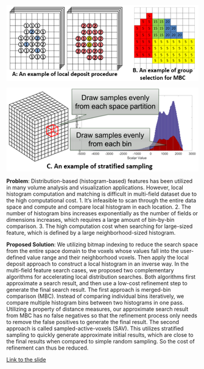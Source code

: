![Distribution-Based Feature Search](images/2017-3-13/dist_feature1.png)

![Distribution-Based Feature Search](images/2017-3-13/dist_feature2.png)

**Problem**: Distribution-based (histogram-based) features has been utilized in
many volume analysis and visualization applications. However, local histogram
computation and matching is difficult in multi-field dataset due to the high
computational cost. 1. It’s infeasible to scan through the entire data space
and compute and compare local histogram in each location. 2. The number of
histogram bins increases exponentially as the number of fields or dimensions
increases, which requires a large amount of bin-by-bin comparison. 3. The high
computation cost when searching for large-sized feature, which is defined by a
large neighborhood-sized histogram.

**Proposed Solution**: We utilizing bitmap indexing to reduce the search space
from the entire space domain to the voxels whose values fall into the
user-defined value range and their neighborhood voxels. Then apply the local
deposit approach to construct a local histogram in an inverse way. In the
multi-field feature search cases, we proposed two complementary algorithms for
accelerating local distribution searches. Both algorithms first approximate a
search result, and then use a low-cost refinement step to generate the final
search result. The first approach is merged-bin comparison (MBC). Instead of
comparing individual bins iteratively, we compare multiple histogram bins
between two histograms in one pass. Utilizing a property of distance measures,
our approximate search result from MBC has no false negatives so that the
refinement process only needs to remove the false positives to generate the
final result. The second approach is called sampled-active-voxels (SAV). This
utilizes stratified sampling to quickly generate approximate initial results,
which are close to the final results when compared to simple random sampling.
So the cost of refinement can thus be reduced.

[Link to the slide](files/2017-3-13/distribution_feature.pptx)
